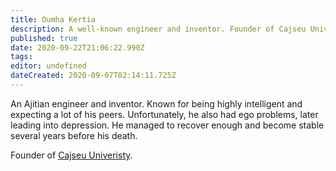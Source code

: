 ```yaml
---
title: Oumha Kertia
description: A well-known engineer and inventor. Founder of Cajseu Univeristy.
published: true
date: 2020-09-22T21:06:22.990Z
tags: 
editor: undefined
dateCreated: 2020-09-07T02:14:11.725Z
---
```


An Ajitian engineer and inventor. Known for being highly intelligent and expecting a lot of his peers. Unfortunately, he also had ego problems, later leading into depression. He managed to recover enough and become stable several years before his death.

Founder of [Cajseu Univeristy](/schools/cajseu-univeristy "wikilink").